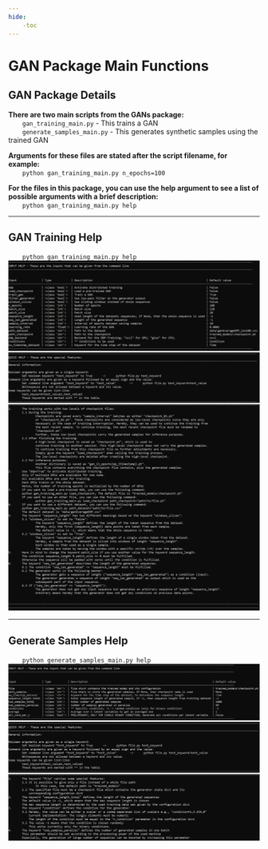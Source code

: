 ```yaml
---
hide:
    -toc
---
```

# GAN Package Main Functions

## <b>GAN Package Details</b>
<b>There are two main scripts from the GANs package: </b><br>
&emsp;&emsp;```gan_training_main.py``` - This trains a GAN <br>
&emsp;&emsp;```generate_samples_main.py``` - This generates synthetic samples using the trained GAN

<b>Arguments for these files are stated after the script filename, for example:</b><br>
&emsp;&emsp;```python gan_training_main.py n_epochs=100```

<b>For the files in this package, you can use the help argument to see a list of possible arguments with a brief description:</b><br>
&emsp;&emsp;```python gan_training_main.py help```

---

## <b>GAN Training Help</b>

&emsp;&emsp;```python gan_training_main.py help```
![](../Images/GAN-Training-Help.png)
![](../Images/GAN-Training-Help-2.png)
![](../Images/GAN-Training-Help-3.png)

---

## <b>Generate Samples Help</b>

&emsp;&emsp;```python generate_samples_main.py help```
![](../Images/Generate-Samples-Help.png)
![](../Images/Generate-Samples-Help-2.png)
![](../Images/Generate-Samples-Help-3.png)